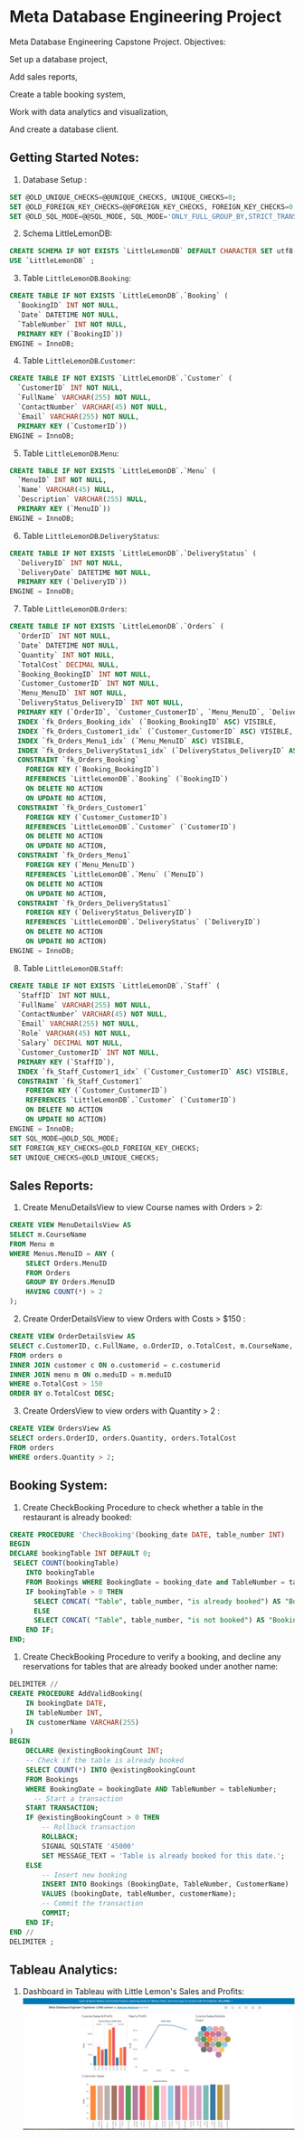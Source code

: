 # Meta Database Engineering Project

Meta Database Engineering Capstone Project. Objectives:

Set up a database project,

Add sales reports,

Create a table booking system,

Work with data analytics and visualization,

And create a database client.

## Getting Started Notes:

1. Database Setup :

```sql
SET @OLD_UNIQUE_CHECKS=@@UNIQUE_CHECKS, UNIQUE_CHECKS=0;
SET @OLD_FOREIGN_KEY_CHECKS=@@FOREIGN_KEY_CHECKS, FOREIGN_KEY_CHECKS=0;
SET @OLD_SQL_MODE=@@SQL_MODE, SQL_MODE='ONLY_FULL_GROUP_BY,STRICT_TRANS_TABLES,NO_ZERO_IN_DATE,NO_ZERO_DATE,ERROR_FOR_DIVISION_BY_ZERO,NO_ENGINE_SUBSTITUTION';
```

2. Schema LittleLemonDB:

```sql
CREATE SCHEMA IF NOT EXISTS `LittleLemonDB` DEFAULT CHARACTER SET utf8 ;
USE `LittleLemonDB` ;

```

3. Table `LittleLemonDB`.`Booking`:

```sql
CREATE TABLE IF NOT EXISTS `LittleLemonDB`.`Booking` (
  `BookingID` INT NOT NULL,
  `Date` DATETIME NOT NULL,
  `TableNumber` INT NOT NULL,
  PRIMARY KEY (`BookingID`))
ENGINE = InnoDB;
```

4. Table `LittleLemonDB`.`Customer`:

```sql
CREATE TABLE IF NOT EXISTS `LittleLemonDB`.`Customer` (
  `CustomerID` INT NOT NULL,
  `FullName` VARCHAR(255) NOT NULL,
  `ContactNumber` VARCHAR(45) NOT NULL,
  `Email` VARCHAR(255) NOT NULL,
  PRIMARY KEY (`CustomerID`))
ENGINE = InnoDB;
```

5. Table `LittleLemonDB`.`Menu`:

```sql
CREATE TABLE IF NOT EXISTS `LittleLemonDB`.`Menu` (
  `MenuID` INT NOT NULL,
  `Name` VARCHAR(45) NULL,
  `Description` VARCHAR(255) NULL,
  PRIMARY KEY (`MenuID`))
ENGINE = InnoDB;
```

6. Table `LittleLemonDB`.`DeliveryStatus`:

```sql
CREATE TABLE IF NOT EXISTS `LittleLemonDB`.`DeliveryStatus` (
  `DeliveryID` INT NOT NULL,
  `DeliveryDate` DATETIME NOT NULL,
  PRIMARY KEY (`DeliveryID`))
ENGINE = InnoDB;
```

7. Table `LittleLemonDB`.`Orders`:

```sql
CREATE TABLE IF NOT EXISTS `LittleLemonDB`.`Orders` (
  `OrderID` INT NOT NULL,
  `Date` DATETIME NOT NULL,
  `Quantity` INT NOT NULL,
  `TotalCost` DECIMAL NULL,
  `Booking_BookingID` INT NOT NULL,
  `Customer_CustomerID` INT NOT NULL,
  `Menu_MenuID` INT NOT NULL,
  `DeliveryStatus_DeliveryID` INT NOT NULL,
  PRIMARY KEY (`OrderID`, `Customer_CustomerID`, `Menu_MenuID`, `DeliveryStatus_DeliveryID`),
  INDEX `fk_Orders_Booking_idx` (`Booking_BookingID` ASC) VISIBLE,
  INDEX `fk_Orders_Customer1_idx` (`Customer_CustomerID` ASC) VISIBLE,
  INDEX `fk_Orders_Menu1_idx` (`Menu_MenuID` ASC) VISIBLE,
  INDEX `fk_Orders_DeliveryStatus1_idx` (`DeliveryStatus_DeliveryID` ASC) VISIBLE,
  CONSTRAINT `fk_Orders_Booking`
    FOREIGN KEY (`Booking_BookingID`)
    REFERENCES `LittleLemonDB`.`Booking` (`BookingID`)
    ON DELETE NO ACTION
    ON UPDATE NO ACTION,
  CONSTRAINT `fk_Orders_Customer1`
    FOREIGN KEY (`Customer_CustomerID`)
    REFERENCES `LittleLemonDB`.`Customer` (`CustomerID`)
    ON DELETE NO ACTION
    ON UPDATE NO ACTION,
  CONSTRAINT `fk_Orders_Menu1`
    FOREIGN KEY (`Menu_MenuID`)
    REFERENCES `LittleLemonDB`.`Menu` (`MenuID`)
    ON DELETE NO ACTION
    ON UPDATE NO ACTION,
  CONSTRAINT `fk_Orders_DeliveryStatus1`
    FOREIGN KEY (`DeliveryStatus_DeliveryID`)
    REFERENCES `LittleLemonDB`.`DeliveryStatus` (`DeliveryID`)
    ON DELETE NO ACTION
    ON UPDATE NO ACTION)
ENGINE = InnoDB;
```

8. Table `LittleLemonDB`.`Staff`:

```sql
CREATE TABLE IF NOT EXISTS `LittleLemonDB`.`Staff` (
  `StaffID` INT NOT NULL,
  `FullName` VARCHAR(255) NOT NULL,
  `ContactNumber` VARCHAR(45) NOT NULL,
  `Email` VARCHAR(255) NOT NULL,
  `Role` VARCHAR(45) NOT NULL,
  `Salary` DECIMAL NOT NULL,
  `Customer_CustomerID` INT NOT NULL,
  PRIMARY KEY (`StaffID`),
  INDEX `fk_Staff_Customer1_idx` (`Customer_CustomerID` ASC) VISIBLE,
  CONSTRAINT `fk_Staff_Customer1`
    FOREIGN KEY (`Customer_CustomerID`)
    REFERENCES `LittleLemonDB`.`Customer` (`CustomerID`)
    ON DELETE NO ACTION
    ON UPDATE NO ACTION)
ENGINE = InnoDB;
SET SQL_MODE=@OLD_SQL_MODE;
SET FOREIGN_KEY_CHECKS=@OLD_FOREIGN_KEY_CHECKS;
SET UNIQUE_CHECKS=@OLD_UNIQUE_CHECKS;
```

## Sales Reports:

1. Create MenuDetailsView to view Course names with Orders > 2:

```sql
CREATE VIEW MenuDetailsView AS
SELECT m.CourseName
FROM Menu m
WHERE Menus.MenuID = ANY (
    SELECT Orders.MenuID
    FROM Orders
    GROUP BY Orders.MenuID
    HAVING COUNT(*) > 2
);
```

2. Create OrderDetailsView to view Orders with Costs > $150 :

```sql
CREATE VIEW OrderDetailsView AS
SELECT c.CustomerID, c.FullName, o.OrderID, o.TotalCost, m.CourseName, m.StarterName
FROM orders o
INNER JOIN customer c ON o.customerid = c.costumerid
INNER JOIN menu m ON o.meduID = m.meduID
WHERE o.TotalCost > 150
ORDER BY o.TotalCost DESC;
```

3. Create OrdersView to view orders with Quantity > 2 :

```sql
CREATE VIEW OrdersView AS
SELECT orders.OrderID, orders.Quantity, orders.TotalCost
FROM orders
WHERE orders.Quantity > 2;
```

## Booking System:

1. Create CheckBooking Procedure to check whether a table in the restaurant is already booked:

```sql
CREATE PROCEDURE 'CheckBooking'(booking_date DATE, table_number INT)
BEGIN
DECLARE bookingTable INT DEFAULT 0;
 SELECT COUNT(bookingTable)
    INTO bookingTable
    FROM Bookings WHERE BookingDate = booking_date and TableNumber = table_number;
    IF bookingTable > 0 THEN
      SELECT CONCAT( "Table", table_number, "is already booked") AS "Booking status";
      ELSE
      SELECT CONCAT( "Table", table_number, "is not booked") AS "Booking status";
    END IF;
END;
```

1. Create CheckBooking Procedure to verify a booking, and decline any reservations for tables that are already booked under another name:

```sql
DELIMITER //
CREATE PROCEDURE AddValidBooking(
    IN bookingDate DATE,
    IN tableNumber INT,
    IN customerName VARCHAR(255)
)
BEGIN
    DECLARE @existingBookingCount INT;
    -- Check if the table is already booked
    SELECT COUNT(*) INTO @existingBookingCount
    FROM Bookings
    WHERE BookingDate = bookingDate AND TableNumber = tableNumber;
      -- Start a transaction
    START TRANSACTION;
    IF @existingBookingCount > 0 THEN
        -- Rollback transaction
        ROLLBACK;
        SIGNAL SQLSTATE '45000'
        SET MESSAGE_TEXT = 'Table is already booked for this date.';
    ELSE
        -- Insert new booking
        INSERT INTO Bookings (BookingDate, TableNumber, CustomerName)
        VALUES (bookingDate, tableNumber, customerName);
        -- Commit the transaction
        COMMIT;
    END IF;
END //
DELIMITER ;
```

## Tableau Analytics:

1. Dashboard in Tableau with Little Lemon's Sales and Profits:
   ![Alt text](<Tableau Analytics/Little Lemon Dashboard.png>)
